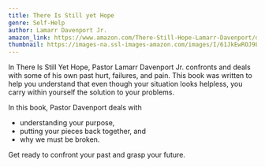 ```yaml
---
title: There Is Still yet Hope
genre: Self-Help
author: Lamarr Davenport Jr.
amazon_link: https://www.amazon.com/There-Still-Hope-Lamarr-Davenport/dp/1648953514/ref=sr_1_1?crid=1VP8ZSA0PBX7W&keywords=9781648953514&qid=1642670443&sprefix=9781648953514%2Caps%2C286&sr=8-1
thumbnail: https://images-na.ssl-images-amazon.com/images/I/61JkEwROJ9L.jpg
---
```

In There Is Still Yet Hope, Pastor Lamarr Davenport Jr. confronts and deals with some of his own past hurt, failures, and pain. This book was written to help you understand that even though your situation looks helpless, you carry within yourself the solution to your problems.

In this book, Pastor Davenport deals with



* understanding your purpose,
* putting your pieces back together, and
* why we must be broken.



Get ready to confront your past and grasp your future.